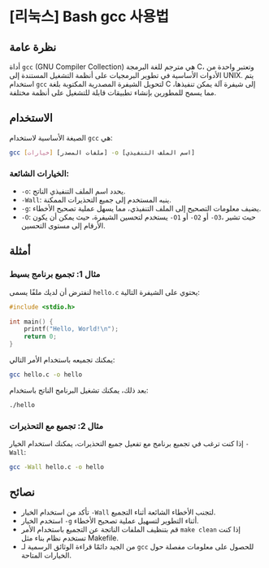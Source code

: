 # [리눅스] Bash gcc 사용법

## نظرة عامة
أداة `gcc` (GNU Compiler Collection) هي مترجم للغة البرمجة C، وتعتبر واحدة من الأدوات الأساسية في تطوير البرمجيات على أنظمة التشغيل المستندة إلى UNIX. يتم استخدام `gcc` لتحويل الشيفرة المصدرية المكتوبة بلغة C إلى شيفرة آلة يمكن تنفيذها، مما يسمح للمطورين بإنشاء تطبيقات قابلة للتشغيل على أنظمة مختلفة.

## الاستخدام
الصيغة الأساسية لاستخدام `gcc` هي:

```bash
gcc [خيارات] [ملفات المصدر] -o [اسم الملف التنفيذي]
```

### الخيارات الشائعة:
- `-o`: يحدد اسم الملف التنفيذي الناتج.
- `-Wall`: ينبه المستخدم إلى جميع التحذيرات الممكنة.
- `-g`: يضيف معلومات التصحيح إلى الملف التنفيذي، مما يسهل عملية تصحيح الأخطاء.
- `-O`: يستخدم لتحسين الشيفرة، حيث يمكن أن يكون `-O1` أو `-O2` أو `-O3`، حيث تشير الأرقام إلى مستوى التحسين.

## أمثلة
### مثال 1: تجميع برنامج بسيط
لنفترض أن لديك ملفًا يسمى `hello.c` يحتوي على الشيفرة التالية:

```c
#include <stdio.h>

int main() {
    printf("Hello, World!\n");
    return 0;
}
```
يمكنك تجميعه باستخدام الأمر التالي:

```bash
gcc hello.c -o hello
```

بعد ذلك، يمكنك تشغيل البرنامج الناتج باستخدام:

```bash
./hello
```

### مثال 2: تجميع مع التحذيرات
إذا كنت ترغب في تجميع برنامج مع تفعيل جميع التحذيرات، يمكنك استخدام الخيار `-Wall`:

```bash
gcc -Wall hello.c -o hello
```

## نصائح
- تأكد من استخدام الخيار `-Wall` لتجنب الأخطاء الشائعة أثناء التجميع.
- استخدم الخيار `-g` أثناء التطوير لتسهيل عملية تصحيح الأخطاء.
- قم بتنظيف الملفات الناتجة عن التجميع باستخدام الأمر `make clean` إذا كنت تستخدم نظام بناء مثل Makefile.
- من الجيد دائمًا قراءة الوثائق الرسمية لـ `gcc` للحصول على معلومات مفصلة حول الخيارات المتاحة.